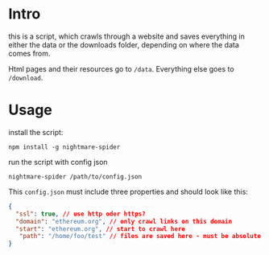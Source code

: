 # Intro

this is a script, which crawls through a website and saves everything in
either the data or the downloads folder, depending on where the data comes from.

Html pages and their resources go to `/data`.
Everything else goes to `/download`.

# Usage

install the script:
```
npm install -g nightmare-spider
```

run the script with config json
```
nightmare-spider /path/to/config.json
```

This `config.json` must include three properties and should look like this:

```json
{
  "ssl": true, // use http oder https?
  "domain": "ethereum.org", // only crawl links on this domain
  "start": "ethereum.org", // start to crawl here
   "path": "/home/foo/test" // files are saved here - must be absolute
}
```
